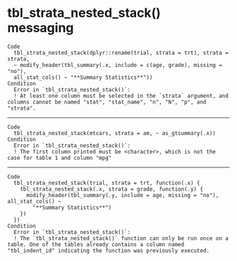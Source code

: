 # tbl_strata_nested_stack() messaging

    Code
      tbl_strata_nested_stack(dplyr::rename(trial, strata = trt), strata = strata,
      ~ modify_header(tbl_summary(.x, include = c(age, grade), missing = "no"),
      all_stat_cols() ~ "**Summary Statistics**"))
    Condition
      Error in `tbl_strata_nested_stack()`:
      ! At least one column must be selected in the `strata` argument, and columns cannot be named "stat", "stat_name", "n", "N", "p", and "strata".

---

    Code
      tbl_strata_nested_stack(mtcars, strata = am, ~ as_gtsummary(.x))
    Condition
      Error in `tbl_strata_nested_stack()`:
      ! The first column printed must be <character>, which is not the case for table 1 and column "mpg"

---

    Code
      tbl_strata_nested_stack(trial, strata = trt, function(.x) {
        tbl_strata_nested_stack(.x, strata = grade, function(.y) {
          modify_header(tbl_summary(.y, include = age, missing = "no"), all_stat_cols() ~
            "**Summary Statistics**")
        })
      })
    Condition
      Error in `tbl_strata_nested_stack()`:
      ! The `tbl_strata_nested_stack()` function can only be run once on a table. One of the tables already contains a column named "tbl_indent_id" indicating the function was previously executed.

